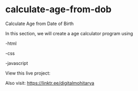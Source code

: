 # calculate-age-from-dob
Calculate Age from Date of Birth

In this section, we will create a age calculator program using

-html

-css

-javascript

View this live project: 

Also visit: https://linktr.ee/digitalmohitarya
